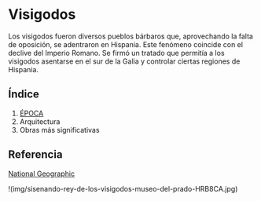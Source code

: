 # Visigodos

Los visigodos fueron diversos pueblos bárbaros que, aprovechando la falta de oposición, se adentraron en Hispania. Este fenómeno coincide con el declive del Imperio Romano. Se firmó un tratado que permitía a los visigodos asentarse en el sur de la Galia y controlar ciertas regiones de Hispania.

## Índice

1. [ÉPOCA](ÉPOCA.md)
2. Arquitectura
3. Obras más significativas

## Referencia
[National Geographic](https://www.nationalgeographic.com.es/)

!(img/sisenando-rey-de-los-visigodos-museo-del-prado-HRB8CA.jpg)
